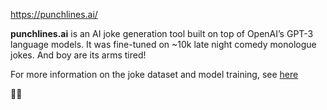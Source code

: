 https://punchlines.ai/

**punchlines.ai** is an AI joke generation tool built on top of
OpenAI’s GPT-3 language models. It was fine-tuned on ~10k late night comedy
monologue jokes. And boy are its arms tired!

For more information on the joke dataset and model training, see [here](https://github.com/brendansudol/joke-gpt)

🤖😂

